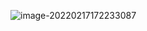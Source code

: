 ![image-20220217172233087](F:/workspace-2/exam-test/io%E6%B5%81/04/main.assets/image-20220217172233087.png)